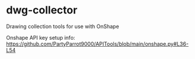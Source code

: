 # dwg-collector

Drawing collection tools for use with OnShape

Onshape API key setup info:
https://github.com/PartyParrot9000/APITools/blob/main/onshape.py#L36-L54
